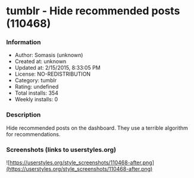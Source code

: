 # tumblr - Hide recommended posts (110468)

### Information
- Author: Somasis (unknown)
- Created at: unknown
- Updated at: 2/15/2015, 8:33:05 PM
- License: NO-REDISTRIBUTION
- Category: tumblr
- Rating: undefined
- Total installs: 354
- Weekly installs: 0


### Description
Hide recommended posts on the dashboard. They use a terrible algorithm for recommendations.


### Screenshots (links to userstyles.org)
![https://userstyles.org/style_screenshots/110468-after.png](https://userstyles.org/style_screenshots/110468-after.png)


